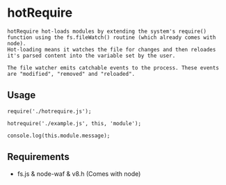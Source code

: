 # hotRequire

	hotRequire hot-loads modules by extending the system's require() function using the fs.fileWatch() routine (which already comes with node).
	Hot-loading means it watches the file for changes and then reloades it's parsed content into the variable set by the user.

	The file watcher emits catchable events to the process. These events are "modified", "removed" and "reloaded".

## Usage

	require('./hotrequire.js');

	hotrequire('./example.js', this, 'module');

	console.log(this.module.message);

## Requirements

* fs.js & node-waf & v8.h (Comes with node)
